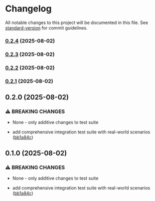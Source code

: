 # Changelog

All notable changes to this project will be documented in this file. See [standard-version](https://github.com/conventional-changelog/standard-version) for commit guidelines.

### [0.2.4](https://github.com/doeixd/triplit-tanstackdb/compare/v0.2.3...v0.2.4) (2025-08-02)

### [0.2.3](https://github.com/doeixd/triplit-tanstackdb/compare/v0.2.2...v0.2.3) (2025-08-02)

### [0.2.2](https://github.com/doeixd/triplit-tanstackdb/compare/v0.2.1...v0.2.2) (2025-08-02)

### [0.2.1](https://github.com/doeixd/triplit-tanstackdb/compare/v0.2.0...v0.2.1) (2025-08-02)

## 0.2.0 (2025-08-02)


### ⚠ BREAKING CHANGES

* None - only additive changes to test suite

* add comprehensive integration test suite with real-world scenarios ([bb1a84c](https://github.com/doeixd/triplit-tanstackdb/commit/bb1a84c27f45a87b5a5caa0fb37908dbb7de3a85))

## 0.1.0 (2025-08-02)


### ⚠ BREAKING CHANGES

* None - only additive changes to test suite

* add comprehensive integration test suite with real-world scenarios ([bb1a84c](https://github.com/doeixd/triplit-tanstackdb/commit/bb1a84c27f45a87b5a5caa0fb37908dbb7de3a85))
